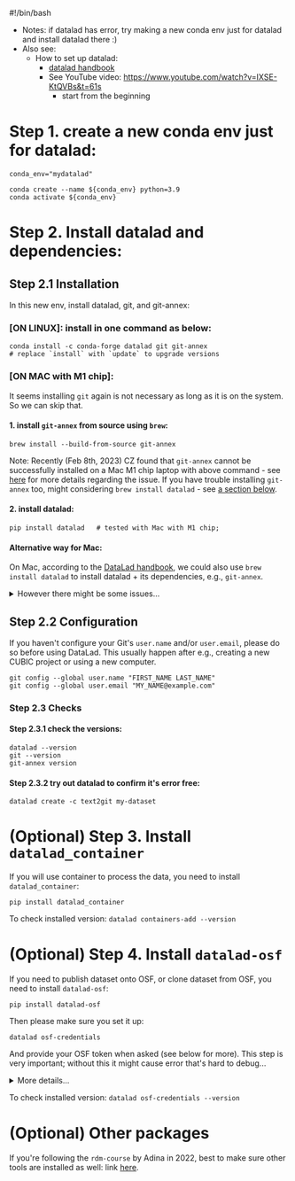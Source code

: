 #!/bin/bash

* Notes: if datalad has error, try making a new conda env just for datalad and install datalad there :)
* Also see:
    * How to set up datalad:
        * [datalad handbook](https://handbook.datalad.org/en/latest/intro/installation.html)
        * See YouTube video: https://www.youtube.com/watch?v=IXSE-KtQVBs&t=61s
            * start from the beginning

# Step 1. create a new conda env just for datalad:
```
conda_env="mydatalad"

conda create --name ${conda_env} python=3.9
conda activate ${conda_env}
```

# Step 2. Install datalad and dependencies:
## Step 2.1 Installation
In this new env, install datalad, git, and git-annex:
### [ON LINUX]: install in one command as below:
```
conda install -c conda-forge datalad git git-annex   
# replace `install` with `update` to upgrade versions
```

### [ON MAC with M1 chip]:
It seems installing `git` again is not necessary as long as it is on the system. So we can skip that.

#### 1. install `git-annex` from source using `brew`:
```
brew install --build-from-source git-annex
```
Note: Recently (Feb 8th, 2023) CZ found that `git-annex` cannot be successfully installed on a Mac M1 chip laptop with above command - see [here](https://github.com/Homebrew/homebrew-core/pull/121594) for more details regarding the issue.
If you have trouble installing `git-annex` too, might considering `brew install datalad` - see [a section below](#alternative-way-for-mac).

#### 2. install datalad:
```
pip install datalad   # tested with Mac with M1 chip;
```

#### Alternative way for Mac:
On Mac, according to the [DataLad handbook](https://handbook.datalad.org/en/latest/intro/installation.html#mac-incl-m1), we could also use `brew install datalad` to install datalad + its dependencies, e.g., `git-annex`.

<details>
<summary>However there might be some issues...</summary>
<br>
On Feb 8th, 2023, CZ found that although this installation was successful on a Mac M1 chip laptop, it brings some issues with `datalad-osf` (i.e., after installing `datalad-osf` with `pip install`, it will have error when `datalad osf-credentials`: "datalad: Unknown command 'osf-credentials'."). 

To fix this issue, you need to `brew uninstall datalad` (note that `git-annex` will be kept so `brew install datalad` is still a way to install `git-annex`...), and reinstall `datalad` with `pip install datalad` in the conda environment. Sometimes the conda environment has been messed up (e.g., when `datalad --version` it will point to the brew-installed datalad which no longer exists anymore), so might need to remove this conda environment and reinstall it... 
</details>

## Step 2.2 Configuration

If you haven't configure your Git's `user.name` and/or `user.email`, please do so before using DataLad. This usually happen after e.g., creating a new CUBIC project or using a new computer.
```
git config --global user.name "FIRST_NAME LAST_NAME"
git config --global user.email "MY_NAME@example.com"
```

### Step 2.3 Checks
#### Step 2.3.1 check the versions:
```
datalad --version
git --version
git-annex version
```

#### Step 2.3.2 try out datalad to confirm it's error free:
```
datalad create -c text2git my-dataset
```

# (Optional) Step 3. Install `datalad_container`
If you will use container to process the data, you need to install `datalad_container`:
```
pip install datalad_container
```

To check installed version: `datalad containers-add --version`

# (Optional) Step 4. Install `datalad-osf` 
If you need to publish dataset onto OSF, or clone dataset from OSF, you need to install `datalad-osf`:
```
pip install datalad-osf
```
Then please make sure you set it up:
```
datalad osf-credentials  
```
And provide your OSF token when asked (see below for more). This step is very important; without this it might cause error that's hard to debug...
<details>
<summary>More details...</summary>
<br>
When asked osf token: check if you have existing tokens [here](https://osf.io/settings/tokens).
If you already created one, you might have save it somewhere else - the token is a list of random characters.
</details>

To check installed version: `datalad osf-credentials --version`

# (Optional) Other packages
If you're following the `rdm-course` by Adina in 2022, best to make sure other tools are installed as well: link [here](https://psychoinformatics-de.github.io/rdm-course/setup.html).
